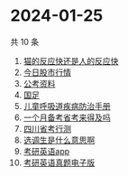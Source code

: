 # 2024-01-25

共 10 条

<!-- BEGIN ZHIHUSEARCH -->
<!-- 最后更新时间 Thu Jan 25 2024 03:09:31 GMT+0800 (China Standard Time) -->
1. [猫的反应快还是人的反应快](https://www.zhihu.com/search?q=猫的反应快还是人的反应快)
1. [今日股市行情](https://www.zhihu.com/search?q=今日股市行情)
1. [公考资料](https://www.zhihu.com/search?q=公考资料)
1. [国足](https://www.zhihu.com/search?q=国足)
1. [儿童呼吸道疾病防治手册](https://www.zhihu.com/search?q=儿童呼吸道疾病防治手册)
1. [一个月备考省考来得及吗](https://www.zhihu.com/search?q=一个月备考省考来得及吗)
1. [四川省考行测](https://www.zhihu.com/search?q=四川省考行测)
1. [选调生是什么意思啊](https://www.zhihu.com/search?q=选调生是什么意思啊)
1. [考研英语app](https://www.zhihu.com/search?q=考研英语app)
1. [考研英语真题电子版](https://www.zhihu.com/search?q=考研英语真题电子版)
<!-- END ZHIHUSEARCH -->
